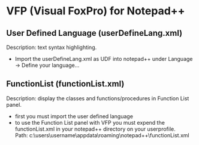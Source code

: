 # VFP (Visual FoxPro) for Notepad++
## User Defined Language (userDefineLang.xml)
Description: text syntax highlighting.
* Import the userDefineLang.xml as UDF into notepad++ under Language -> Define your language...

## FunctionList (functionList.xml)
Description: display the classes and functions/procedures in Function List panel.

* first you must import the user defined language
* to use the Function List panel with VFP you must expend the functionList.xml in your notepad++ directory on your userprofile.<br>Path: c:\users\username\appdata\roaming\notepad++\functionList.xml
 
